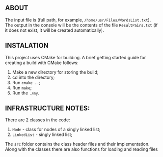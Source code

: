 ## ABOUT
The input file is (full path, for example, `/home/usr/Files/WordsList.txt`). The output in the console will be the contents of the file `ResultPairs.txt` (if it does not exist, it will be created automatically).
## INSTALATION
This project uses CMake for building. A brief getting started guide for creating a build with CMake follows:
1. Make a new directory for storing the build;
2. cd into the directory;
3. Run `cmake ..`;
4. Run `make`;
5. Run the `./my`.

## INFRASTRUCTURE NOTES:
There are 2 classes in the code:
1. `Node` - class for nodes of a singly linked list;
2. `LinkedList` - singly linked list;

The `src` folder contains the class header files and their implementation.<br>
Along with the classes there are also functions for loading and reading files